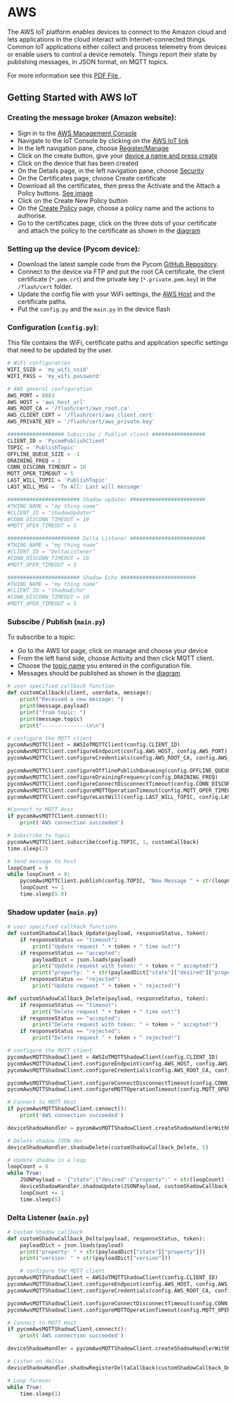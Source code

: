 # AWS

The AWS IoT platform enables devices to connect to the Amazon cloud and lets applications in the cloud interact with Internet-connected things. Common IoT applications either collect and process telemetry from devices or enable users to control a device remotely. Things report their state by publishing messages, in JSON format, on MQTT topics.

For more information see this <a href="http://docs.aws.amazon.com/iot/latest/developerguide/iot-dg.pdf" target="_blank"> PDF File </a>.

## Getting Started with AWS IoT

### Creating the message broker \(Amazon website\):

* Sign in to the [AWS Management Console](https://aws.amazon.com/console/)
* Navigate to the IoT Console by clicking on the [AWS IoT link](https://github.com/pycom/pycom-docs/tree/37661883902849b1a931ee273a23ae8e0f3d773e/img/aws-1.png)
* In the left navigation pane, choose [Register/Manage](https://github.com/pycom/pycom-docs/tree/37661883902849b1a931ee273a23ae8e0f3d773e/img/aws-2.png)
* Click on the create button, give your [device a name and press create](https://github.com/pycom/pycom-docs/tree/37661883902849b1a931ee273a23ae8e0f3d773e/img/aws-3.png)
* Click on the device that has been created
* On the Details page, in the left navigation pane, choose [Security](https://github.com/pycom/pycom-docs/tree/37661883902849b1a931ee273a23ae8e0f3d773e/img/aws-4.png)
* On the Certificates page, choose Create certificate
* Download all the certificates, then press the Activate and the Attach a Policy buttons. [See image](https://github.com/pycom/pycom-docs/tree/37661883902849b1a931ee273a23ae8e0f3d773e/img/aws-5.png)
* Click on the Create New Policy button
* On the [Create Policy](https://github.com/pycom/pycom-docs/tree/37661883902849b1a931ee273a23ae8e0f3d773e/img/aws-6.png) page, choose a policy name and the actions to authorise.
* Go to the certificates page, click on the three dots of your certificate and attach the policy to the certificate as shown in the [diagram](https://github.com/pycom/pycom-docs/tree/37661883902849b1a931ee273a23ae8e0f3d773e/img/aws-7.png)

### Setting up the device \(Pycom device\):

* Download the latest sample code from the Pycom [GitHub Repository](https://github.com/pycom/aws-pycom).
* Connect to the device via FTP and put the root CA certificate, the client certificate \(`*.pem.crt`\) and the private key \(`*.private.pem.key`\) in the `/flash/cert` folder.
* Update the config file with your WiFi settings, the [AWS Host](https://github.com/pycom/pycom-docs/tree/37661883902849b1a931ee273a23ae8e0f3d773e/img/aws-8.png) and the certificate paths.
* Put the `config.py` and the `main.py` in the device flash

### Configuration \(`config.py`\):

This file contains the WiFi, certificate paths and application specific settings that need to be updated by the user.

```python
# WiFi configuration
WIFI_SSID = 'my_wifi_ssid'
WIFI_PASS = 'my_wifi_password'

# AWS general configuration
AWS_PORT = 8883
AWS_HOST = 'aws_host_url'
AWS_ROOT_CA = '/flash/cert/aws_root.ca'
AWS_CLIENT_CERT = '/flash/cert/aws_client.cert'
AWS_PRIVATE_KEY = '/flash/cert/aws_private.key'

################## Subscribe / Publish client #################
CLIENT_ID = 'PycomPublishClient'
TOPIC = 'PublishTopic'
OFFLINE_QUEUE_SIZE = -1
DRAINING_FREQ = 2
CONN_DISCONN_TIMEOUT = 10
MQTT_OPER_TIMEOUT = 5
LAST_WILL_TOPIC = 'PublishTopic'
LAST_WILL_MSG = 'To All: Last will message'

####################### Shadow updater ########################
#THING_NAME = "my thing name"
#CLIENT_ID = "ShadowUpdater"
#CONN_DISCONN_TIMEOUT = 10
#MQTT_OPER_TIMEOUT = 5

####################### Delta Listener ########################
#THING_NAME = "my thing name"
#CLIENT_ID = "DeltaListener"
#CONN_DISCONN_TIMEOUT = 10
#MQTT_OPER_TIMEOUT = 5

####################### Shadow Echo ########################
#THING_NAME = "my thing name"
#CLIENT_ID = "ShadowEcho"
#CONN_DISCONN_TIMEOUT = 10
#MQTT_OPER_TIMEOUT = 5
```

### Subscibe / Publish \(`main.py`\)

To subscribe to a topic:

* Go to the AWS Iot page, click on manage and choose your device
* From the left hand side, choose Activity and then click MQTT client.
* Choose the [topic name](https://github.com/pycom/pycom-docs/tree/37661883902849b1a931ee273a23ae8e0f3d773e/img/aws-9.png) you entered in the configuration file.
* Messages should be published as shown in the [diagram](https://github.com/pycom/pycom-docs/tree/37661883902849b1a931ee273a23ae8e0f3d773e/img/aws-10.png)

```python
# user specified callback function
def customCallback(client, userdata, message):
    print("Received a new message: ")
    print(message.payload)
    print("from topic: ")
    print(message.topic)
    print("--------------\n\n")

# configure the MQTT client
pycomAwsMQTTClient = AWSIoTMQTTClient(config.CLIENT_ID)
pycomAwsMQTTClient.configureEndpoint(config.AWS_HOST, config.AWS_PORT)
pycomAwsMQTTClient.configureCredentials(config.AWS_ROOT_CA, config.AWS_PRIVATE_KEY, config.AWS_CLIENT_CERT)

pycomAwsMQTTClient.configureOfflinePublishQueueing(config.OFFLINE_QUEUE_SIZE)
pycomAwsMQTTClient.configureDrainingFrequency(config.DRAINING_FREQ)
pycomAwsMQTTClient.configureConnectDisconnectTimeout(config.CONN_DISCONN_TIMEOUT)
pycomAwsMQTTClient.configureMQTTOperationTimeout(config.MQTT_OPER_TIMEOUT)
pycomAwsMQTTClient.configureLastWill(config.LAST_WILL_TOPIC, config.LAST_WILL_MSG, 1)

#Connect to MQTT Host
if pycomAwsMQTTClient.connect():
    print('AWS connection succeeded')

# Subscribe to topic
pycomAwsMQTTClient.subscribe(config.TOPIC, 1, customCallback)
time.sleep(2)

# Send message to host
loopCount = 0
while loopCount < 8:
    pycomAwsMQTTClient.publish(config.TOPIC, "New Message " + str(loopCount), 1)
    loopCount += 1
    time.sleep(5.0)
```

### Shadow updater \(`main.py`\)

```python
# user specified callback functions
def customShadowCallback_Update(payload, responseStatus, token):
    if responseStatus == "timeout":
        print("Update request " + token + " time out!")
    if responseStatus == "accepted":
        payloadDict = json.loads(payload)
        print("Update request with token: " + token + " accepted!")
        print("property: " + str(payloadDict["state"]["desired"]["property"]))
    if responseStatus == "rejected":
        print("Update request " + token + " rejected!")

def customShadowCallback_Delete(payload, responseStatus, token):
    if responseStatus == "timeout":
        print("Delete request " + token + " time out!")
    if responseStatus == "accepted":
        print("Delete request with token: " + token + " accepted!")
    if responseStatus == "rejected":
        print("Delete request " + token + " rejected!")

# configure the MQTT client
pycomAwsMQTTShadowClient = AWSIoTMQTTShadowClient(config.CLIENT_ID)
pycomAwsMQTTShadowClient.configureEndpoint(config.AWS_HOST, config.AWS_PORT)
pycomAwsMQTTShadowClient.configureCredentials(config.AWS_ROOT_CA, config.AWS_PRIVATE_KEY, config.AWS_CLIENT_CERT)

pycomAwsMQTTShadowClient.configureConnectDisconnectTimeout(config.CONN_DISCONN_TIMEOUT)
pycomAwsMQTTShadowClient.configureMQTTOperationTimeout(config.MQTT_OPER_TIMEOUT)

# Connect to MQTT Host
if pycomAwsMQTTShadowClient.connect():
    print('AWS connection succeeded')

deviceShadowHandler = pycomAwsMQTTShadowClient.createShadowHandlerWithName(config.THING_NAME, True)

# Delete shadow JSON doc
deviceShadowHandler.shadowDelete(customShadowCallback_Delete, 5)

# Update shadow in a loop
loopCount = 0
while True:
    JSONPayload = '{"state":{"desired":{"property":' + str(loopCount) + '}}}'
    deviceShadowHandler.shadowUpdate(JSONPayload, customShadowCallback_Update, 5)
    loopCount += 1
    time.sleep(5)
```

### Delta Listener \(`main.py`\)

```python
# Custom Shadow callback
def customShadowCallback_Delta(payload, responseStatus, token):
    payloadDict = json.loads(payload)
    print("property: " + str(payloadDict["state"]["property"]))
    print("version: " + str(payloadDict["version"]))

    # configure the MQTT client
pycomAwsMQTTShadowClient = AWSIoTMQTTShadowClient(config.CLIENT_ID)
pycomAwsMQTTShadowClient.configureEndpoint(config.AWS_HOST, config.AWS_PORT)
pycomAwsMQTTShadowClient.configureCredentials(config.AWS_ROOT_CA, config.AWS_PRIVATE_KEY, config.AWS_CLIENT_CERT)

pycomAwsMQTTShadowClient.configureConnectDisconnectTimeout(config.CONN_DISCONN_TIMEOUT)
pycomAwsMQTTShadowClient.configureMQTTOperationTimeout(config.MQTT_OPER_TIMEOUT)

# Connect to MQTT Host
if pycomAwsMQTTShadowClient.connect():
    print('AWS connection succeeded')

deviceShadowHandler = pycomAwsMQTTShadowClient.createShadowHandlerWithName(config.THING_NAME, True)

# Listen on deltas
deviceShadowHandler.shadowRegisterDeltaCallback(customShadowCallback_Delta)

# Loop forever
while True:
    time.sleep(1)
```


